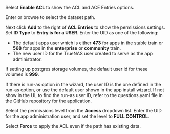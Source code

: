 &NewLine;

Select **Enable ACL** to show the ACL and ACE Entries options.

Enter or browse to select the dataset path. 

Next click **Add** to the right of **ACL Entries** to show the permissions settings.
Set **ID Type** to **Entry is for a USER**.
Enter the UID as one of the following:
* The default apps user which is either **473** for apps in the stable train or **568** for apps in the **enterprise** or **community** train.
* The new user ID for the TrueNAS user created to serve as the app administrator.

If setting up postgres storage volumes, the default user id for these volumes is **999**.

If there is run-as option in the wizard, the user ID is the one defined in the run-as option, or use the default user shown in the app install wizard.
If not show in the UI, to find the run-as user ID, refer to the questions.yaml file in the GitHub repository for the application.

Select the permissions level from the **Access** dropdown list. Enter the UID for the app administration user, and set the level to **FULL CONTROL**.

Select **Force** to apply the ACL even if the path has existing data.